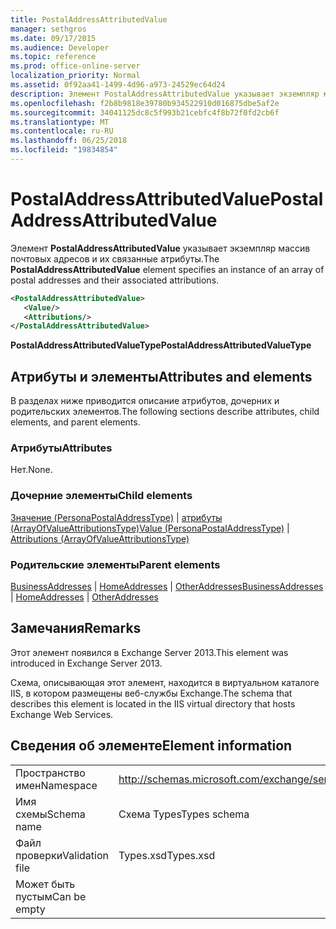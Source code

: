 ```yaml
---
title: PostalAddressAttributedValue
manager: sethgros
ms.date: 09/17/2015
ms.audience: Developer
ms.topic: reference
ms.prod: office-online-server
localization_priority: Normal
ms.assetid: 0f92aa41-1499-4d96-a973-24529ec64d24
description: Элемент PostalAddressAttributedValue указывает экземпляр массив почтовых адресов и их связанные атрибуты.
ms.openlocfilehash: f2b8b9818e39780b934522910d016875dbe5af2e
ms.sourcegitcommit: 34041125dc8c5f993b21cebfc4f8b72f0fd2cb6f
ms.translationtype: MT
ms.contentlocale: ru-RU
ms.lasthandoff: 06/25/2018
ms.locfileid: "19834854"
---
```

# <a name="postaladdressattributedvalue"></a><span data-ttu-id="3e9f2-103">PostalAddressAttributedValue</span><span class="sxs-lookup"><span data-stu-id="3e9f2-103">PostalAddressAttributedValue</span></span>

<span data-ttu-id="3e9f2-104">Элемент **PostalAddressAttributedValue** указывает экземпляр массив почтовых адресов и их связанные атрибуты.</span><span class="sxs-lookup"><span data-stu-id="3e9f2-104">The **PostalAddressAttributedValue** element specifies an instance of an array of postal addresses and their associated attributions.</span></span> 
  
```XML
<PostalAddressAttributedValue>
   <Value/>
   <Attributions/>
</PostalAddressAttributedValue>
```

 <span data-ttu-id="3e9f2-105">**PostalAddressAttributedValueType**</span><span class="sxs-lookup"><span data-stu-id="3e9f2-105">**PostalAddressAttributedValueType**</span></span>
## <a name="attributes-and-elements"></a><span data-ttu-id="3e9f2-106">Атрибуты и элементы</span><span class="sxs-lookup"><span data-stu-id="3e9f2-106">Attributes and elements</span></span>

<span data-ttu-id="3e9f2-107">В разделах ниже приводится описание атрибутов, дочерних и родительских элементов.</span><span class="sxs-lookup"><span data-stu-id="3e9f2-107">The following sections describe attributes, child elements, and parent elements.</span></span>
  
### <a name="attributes"></a><span data-ttu-id="3e9f2-108">Атрибуты</span><span class="sxs-lookup"><span data-stu-id="3e9f2-108">Attributes</span></span>

<span data-ttu-id="3e9f2-109">Нет.</span><span class="sxs-lookup"><span data-stu-id="3e9f2-109">None.</span></span>
  
### <a name="child-elements"></a><span data-ttu-id="3e9f2-110">Дочерние элементы</span><span class="sxs-lookup"><span data-stu-id="3e9f2-110">Child elements</span></span>

<span data-ttu-id="3e9f2-111">[Значение (PersonaPostalAddressType)](value-personapostaladdresstype.md) | [атрибуты (ArrayOfValueAttributionsType)](attributions-arrayofvalueattributionstype.md)</span><span class="sxs-lookup"><span data-stu-id="3e9f2-111">[Value (PersonaPostalAddressType)](value-personapostaladdresstype.md) | [Attributions (ArrayOfValueAttributionsType)](attributions-arrayofvalueattributionstype.md)</span></span>
  
### <a name="parent-elements"></a><span data-ttu-id="3e9f2-112">Родительские элементы</span><span class="sxs-lookup"><span data-stu-id="3e9f2-112">Parent elements</span></span>

<span data-ttu-id="3e9f2-113">[BusinessAddresses](businessaddresses.md) | [HomeAddresses](homeaddresses.md) | [OtherAddresses](otheraddresses.md)</span><span class="sxs-lookup"><span data-stu-id="3e9f2-113">[BusinessAddresses](businessaddresses.md) | [HomeAddresses](homeaddresses.md) | [OtherAddresses](otheraddresses.md)</span></span>
  
## <a name="remarks"></a><span data-ttu-id="3e9f2-114">Замечания</span><span class="sxs-lookup"><span data-stu-id="3e9f2-114">Remarks</span></span>

<span data-ttu-id="3e9f2-115">Этот элемент появился в Exchange Server 2013.</span><span class="sxs-lookup"><span data-stu-id="3e9f2-115">This element was introduced in Exchange Server 2013.</span></span>
  
<span data-ttu-id="3e9f2-116">Схема, описывающая этот элемент, находится в виртуальном каталоге IIS, в котором размещены веб-службы Exchange.</span><span class="sxs-lookup"><span data-stu-id="3e9f2-116">The schema that describes this element is located in the IIS virtual directory that hosts Exchange Web Services.</span></span>
  
## <a name="element-information"></a><span data-ttu-id="3e9f2-117">Сведения об элементе</span><span class="sxs-lookup"><span data-stu-id="3e9f2-117">Element information</span></span>

|||
|:-----|:-----|
|<span data-ttu-id="3e9f2-118">Пространство имен</span><span class="sxs-lookup"><span data-stu-id="3e9f2-118">Namespace</span></span>  <br/> |http://schemas.microsoft.com/exchange/services/2006/types  <br/> |
|<span data-ttu-id="3e9f2-119">Имя схемы</span><span class="sxs-lookup"><span data-stu-id="3e9f2-119">Schema name</span></span>  <br/> |<span data-ttu-id="3e9f2-120">Схема Types</span><span class="sxs-lookup"><span data-stu-id="3e9f2-120">Types schema</span></span>  <br/> |
|<span data-ttu-id="3e9f2-121">Файл проверки</span><span class="sxs-lookup"><span data-stu-id="3e9f2-121">Validation file</span></span>  <br/> |<span data-ttu-id="3e9f2-122">Types.xsd</span><span class="sxs-lookup"><span data-stu-id="3e9f2-122">Types.xsd</span></span>  <br/> |
|<span data-ttu-id="3e9f2-123">Может быть пустым</span><span class="sxs-lookup"><span data-stu-id="3e9f2-123">Can be empty</span></span>  <br/> ||
   

